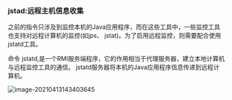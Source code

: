 ###  jstad:远程主机信息收集

之前的指令只涉及到监控本机的Java应用程序，而在这些工具中，一些监控工具也支持对远程计算机的监控(如jps、 jstat)。为了启用远程监控，则需要配合使用 jstatd工具。

命令 jstatd,是一个RMI服务端程序，它的作用相当于代理服务器，建立本地计算机与远程监控工具的通信。 jstatd服务器将本机的Java应用程序信息传递到远程计算机。


![image-20210413143403645](C:\Users\93138\AppData\Roaming\Typora\typora-user-images\image-20210413143403645.png)